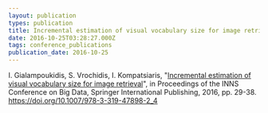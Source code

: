 ```yaml
---
layout: publication
types: publication
title: Incremental estimation of visual vocabulary size for image retrieval
date: 2016-10-25T03:28:27.000Z
tags: conference_publications
publication_date: 2016-10-25
---
```

I. Gialampoukidis, S. Vrochidis, I. Kompatsiaris, "[Incremental estimation of visual vocabulary size for image retrieval](https://www.multisensorproject.eu/wp-content/uploads/2016/11/2016_GIALAMPOUKIDIS_et_al_INNS_Big_Data_accepted_manuscript.pdf)", in Proceedings of the INNS Conference on Big Data, Springer International Publishing, 2016, pp. 29-38. <https://doi.org/10.1007/978-3-319-47898-2_4>
